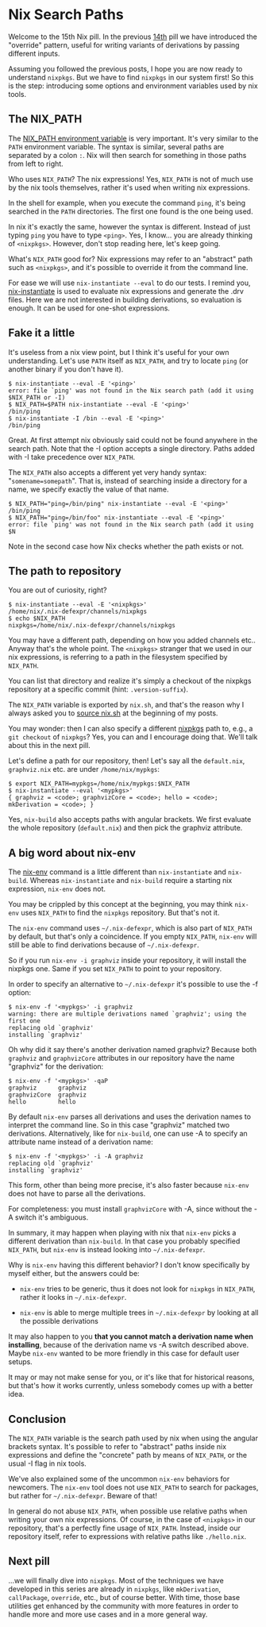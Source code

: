 # Nix Search Paths

Welcome to the 15th Nix pill. In the previous [14th](#override-design-pattern) pill we have introduced the \"override\" pattern, useful for writing variants of derivations by passing different inputs.

Assuming you followed the previous posts, I hope you are now ready to understand `nixpkgs`. But we have to find `nixpkgs` in our system first! So this is the step: introducing some options and environment variables used by nix tools.

## The NIX_PATH

The [NIX_PATH environment variable](https://nixos.org/manual/nix/stable/command-ref/env-common.html) is very important. It\'s very similar to the `PATH` environment variable. The syntax is similar, several paths are separated by a colon `:`. Nix will then search for something in those paths from left to right.

Who uses `NIX_PATH`? The nix expressions! Yes, `NIX_PATH` is not of much use by the nix tools themselves, rather it\'s used when writing nix expressions.

In the shell for example, when you execute the command `ping`, it\'s being searched in the `PATH` directories. The first one found is the one being used.

In nix it\'s exactly the same, however the syntax is different. Instead of just typing `ping` you have to type `<ping>`. Yes, I know\... you are already thinking of `<nixpkgs>`. However, don\'t stop reading here, let\'s keep going.

What\'s `NIX_PATH` good for? Nix expressions may refer to an \"abstract\" path such as `<nixpkgs>`, and it\'s possible to override it from the command line.

For ease we will use `nix-instantiate --eval` to do our tests. I remind you, [nix-instantiate](https://nixos.org/manual/nix/stable/command-ref/nix-instantiate.html) is used to evaluate nix expressions and generate the .drv files. Here we are not interested in building derivations, so evaluation is enough. It can be used for one-shot expressions.

## Fake it a little

It\'s useless from a nix view point, but I think it\'s useful for your own understanding. Let\'s use `PATH` itself as `NIX_PATH`, and try to locate `ping` (or another binary if you don\'t have it).

    $ nix-instantiate --eval -E '<ping>'
    error: file `ping' was not found in the Nix search path (add it using $NIX_PATH or -I)
    $ NIX_PATH=$PATH nix-instantiate --eval -E '<ping>'
    /bin/ping
    $ nix-instantiate -I /bin --eval -E '<ping>'
    /bin/ping

Great. At first attempt nix obviously said could not be found anywhere in the search path. Note that the -I option accepts a single directory. Paths added with -I take precedence over `NIX_PATH`.

The `NIX_PATH` also accepts a different yet very handy syntax: \"`somename=somepath`\". That is, instead of searching inside a directory for a name, we specify exactly the value of that name.

    $ NIX_PATH="ping=/bin/ping" nix-instantiate --eval -E '<ping>'
    /bin/ping
    $ NIX_PATH="ping=/bin/foo" nix-instantiate --eval -E '<ping>'
    error: file `ping' was not found in the Nix search path (add it using $N

Note in the second case how Nix checks whether the path exists or not.

## The path to repository

You are out of curiosity, right?

    $ nix-instantiate --eval -E '<nixpkgs>'
    /home/nix/.nix-defexpr/channels/nixpkgs
    $ echo $NIX_PATH
    nixpkgs=/home/nix/.nix-defexpr/channels/nixpkgs

You may have a different path, depending on how you added channels etc.. Anyway that\'s the whole point. The `<nixpkgs>` stranger that we used in our nix expressions, is referring to a path in the filesystem specified by `NIX_PATH`.

You can list that directory and realize it\'s simply a checkout of the nixpkgs repository at a specific commit (hint: `.version-suffix`).

The `NIX_PATH` variable is exported by `nix.sh`, and that\'s the reason why I always asked you to [source nix.sh](https://nixos.org/manual/nix/stable/installation/env-variables.html) at the beginning of my posts.

You may wonder: then I can also specify a different [nixpkgs](https://github.com/NixOS/nixpkgs) path to, e.g., a `git checkout` of `nixpkgs`? Yes, you can and I encourage doing that. We\'ll talk about this in the next pill.

Let\'s define a path for our repository, then! Let\'s say all the `default.nix`, `graphviz.nix` etc. are under `/home/nix/mypkgs`:

    $ export NIX_PATH=mypkgs=/home/nix/mypkgs:$NIX_PATH
    $ nix-instantiate --eval '<mypkgs>'
    { graphviz = <code>; graphvizCore = <code>; hello = <code>; mkDerivation = <code>; }

Yes, `nix-build` also accepts paths with angular brackets. We first evaluate the whole repository (`default.nix`) and then pick the graphviz attribute.

## A big word about nix-env

The [nix-env](https://nixos.org/manual/nix/stable/command-ref/nix-env.html) command is a little different than `nix-instantiate` and `nix-build`. Whereas `nix-instantiate` and `nix-build` require a starting nix expression, `nix-env` does not.

You may be crippled by this concept at the beginning, you may think `nix-env` uses `NIX_PATH` to find the `nixpkgs` repository. But that\'s not it.

The `nix-env` command uses `~/.nix-defexpr`, which is also part of `NIX_PATH` by default, but that\'s only a coincidence. If you empty `NIX_PATH`, `nix-env` will still be able to find derivations because of `~/.nix-defexpr`.

So if you run `nix-env -i graphviz` inside your repository, it will install the nixpkgs one. Same if you set `NIX_PATH` to point to your repository.

In order to specify an alternative to `~/.nix-defexpr` it\'s possible to use the -f option:

    $ nix-env -f '<mypkgs>' -i graphviz
    warning: there are multiple derivations named `graphviz'; using the first one
    replacing old `graphviz'
    installing `graphviz'

Oh why did it say there\'s another derivation named graphviz? Because both `graphviz` and `graphvizCore` attributes in our repository have the name \"graphviz\" for the derivation:

    $ nix-env -f '<mypkgs>' -qaP
    graphviz      graphviz
    graphvizCore  graphviz
    hello         hello

By default `nix-env` parses all derivations and uses the derivation names to interpret the command line. So in this case \"graphviz\" matched two derivations. Alternatively, like for `nix-build`, one can use -A to specify an attribute name instead of a derivation name:

    $ nix-env -f '<mypkgs>' -i -A graphviz
    replacing old `graphviz'
    installing `graphviz'

This form, other than being more precise, it\'s also faster because `nix-env` does not have to parse all the derivations.

For completeness: you must install `graphvizCore` with -A, since without the -A switch it\'s ambiguous.

In summary, it may happen when playing with nix that `nix-env` picks a different derivation than `nix-build`. In that case you probably specified `NIX_PATH`, but `nix-env` is instead looking into `~/.nix-defexpr`.

Why is `nix-env` having this different behavior? I don\'t know specifically by myself either, but the answers could be:

-   `nix-env` tries to be generic, thus it does not look for `nixpkgs` in `NIX_PATH`, rather it looks in `~/.nix-defexpr`.

-   `nix-env` is able to merge multiple trees in `~/.nix-defexpr` by looking at all the possible derivations

It may also happen to you **that you cannot match a derivation name when installing**, because of the derivation name vs -A switch described above. Maybe `nix-env` wanted to be more friendly in this case for default user setups.

It may or may not make sense for you, or it\'s like that for historical reasons, but that\'s how it works currently, unless somebody comes up with a better idea.

## Conclusion

The `NIX_PATH` variable is the search path used by nix when using the angular brackets syntax. It\'s possible to refer to \"abstract\" paths inside nix expressions and define the \"concrete\" path by means of `NIX_PATH`, or the usual -I flag in nix tools.

We\'ve also explained some of the uncommon `nix-env` behaviors for newcomers. The `nix-env` tool does not use `NIX_PATH` to search for packages, but rather for `~/.nix-defexpr`. Beware of that!

In general do not abuse `NIX_PATH`, when possible use relative paths when writing your own nix expressions. Of course, in the case of `<nixpkgs>` in our repository, that\'s a perfectly fine usage of `NIX_PATH`. Instead, inside our repository itself, refer to expressions with relative paths like `./hello.nix`.

## Next pill

\...we will finally dive into `nixpkgs`. Most of the techniques we have developed in this series are already in `nixpkgs`, like `mkDerivation`, `callPackage`, `override`, etc., but of course better. With time, those base utilities get enhanced by the community with more features in order to handle more and more use cases and in a more general way.
